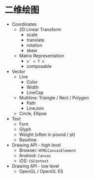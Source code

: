 # 二维绘图

- Coordinates
  - 2D Linear Transform
    - scale
    - translate
    - rotation
    - skew
  - Matrix Representation
    - `x' = T x`
    - composable
- Vector
  - Line
    - Color
    - Width
    - LineCap
  - Multiline: Triangle / Rect / Polygon
    - Path
    - LineJoin
  - Circle, Ellipse
- Text
  - Font
  - Glyph
  - Weight (often in pound / pt)
  - Baseline
- Drawing API - high level
  - Browser: `HTMLCanvasElement`
  - Android: `Canvas`
  - iOS: `CGContext`
- Drawing API - low level
  - OpenGL / OpenGL ES
